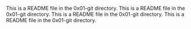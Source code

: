 This is a README file in the 0x01-git directory. This is a README file in the 0x01-git directory. This is a README file in the 0x01-git directory. This is a README file in the 0x01-git directory.
